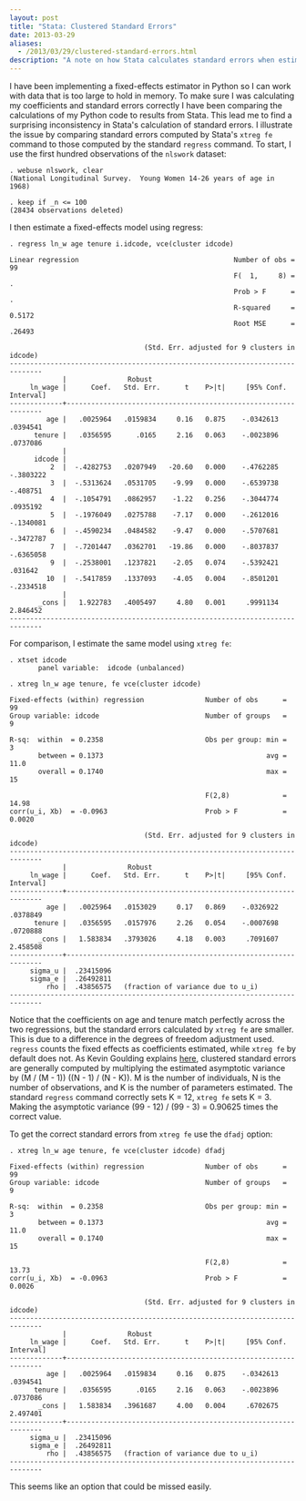 ```yaml
---
layout: post
title: "Stata: Clustered Standard Errors"
date: 2013-03-29
aliases:
  - /2013/03/29/clustered-standard-errors.html
description: "A note on how Stata calculates standard errors when estimating a fixed effects model using `xtreg fe`."
---
```


I have been implementing a fixed-effects estimator in Python so I can
work with data that is too large to hold in memory.  To make sure I
was calculating my coefficients and standard errors correctly I have
been comparing the calculations of my Python code to results from
Stata.  This lead me to find a surprising inconsistency in Stata's
calculation of standard errors.  I illustrate the issue by comparing
standard errors computed by Stata's `xtreg fe` command to those
computed by the standard `regress` command.  To start, I use the first
hundred observations of the `nlswork` dataset:

    . webuse nlswork, clear
    (National Longitudinal Survey.  Young Women 14-26 years of age in 1968)
    
    . keep if _n <= 100
    (28434 observations deleted)

I then estimate a fixed-effects model using regress:

    . regress ln_w age tenure i.idcode, vce(cluster idcode)
    
    Linear regression                                      Number of obs =      99
                                                           F(  1,     8) =       .
                                                           Prob > F      =       .
                                                           R-squared     =  0.5172
                                                           Root MSE      =  .26493
    
                                     (Std. Err. adjusted for 9 clusters in idcode)
    ------------------------------------------------------------------------------
                 |               Robust
         ln_wage |      Coef.   Std. Err.      t    P>|t|     [95% Conf. Interval]
    -------------+----------------------------------------------------------------
             age |   .0025964   .0159834     0.16   0.875    -.0342613    .0394541
          tenure |   .0356595      .0165     2.16   0.063    -.0023896    .0737086
                 |
          idcode |
              2  |  -.4282753   .0207949   -20.60   0.000    -.4762285   -.3803222
              3  |  -.5313624   .0531705    -9.99   0.000    -.6539738    -.408751
              4  |  -.1054791   .0862957    -1.22   0.256    -.3044774    .0935192
              5  |  -.1976049   .0275788    -7.17   0.000    -.2612016   -.1340081
              6  |  -.4590234   .0484582    -9.47   0.000    -.5707681   -.3472787
              7  |  -.7201447   .0362701   -19.86   0.000    -.8037837   -.6365058
              9  |  -.2538001   .1237821    -2.05   0.074    -.5392421     .031642
             10  |  -.5417859   .1337093    -4.05   0.004    -.8501201   -.2334518
                 |
           _cons |   1.922783   .4005497     4.80   0.001     .9991134    2.846452
    ------------------------------------------------------------------------------

For comparison, I estimate the same model using `xtreg fe`:

    . xtset idcode
           panel variable:  idcode (unbalanced)
    
    . xtreg ln_w age tenure, fe vce(cluster idcode)
    
    Fixed-effects (within) regression               Number of obs      =        99
    Group variable: idcode                          Number of groups   =         9
    
    R-sq:  within  = 0.2358                         Obs per group: min =         3
           between = 0.1373                                        avg =      11.0
           overall = 0.1740                                        max =        15
    
                                                    F(2,8)             =     14.98
    corr(u_i, Xb)  = -0.0963                        Prob > F           =    0.0020
    
                                     (Std. Err. adjusted for 9 clusters in idcode)
    ------------------------------------------------------------------------------
                 |               Robust
         ln_wage |      Coef.   Std. Err.      t    P>|t|     [95% Conf. Interval]
    -------------+----------------------------------------------------------------
             age |   .0025964   .0153029     0.17   0.869    -.0326922    .0378849
          tenure |   .0356595   .0157976     2.26   0.054    -.0007698    .0720888
           _cons |   1.583834   .3793026     4.18   0.003     .7091607    2.458508
    -------------+----------------------------------------------------------------
         sigma_u |  .23415096
         sigma_e |  .26492811
             rho |  .43856575   (fraction of variance due to u_i)
    ------------------------------------------------------------------------------

Notice that the coefficients on age and tenure match perfectly across
the two regressions, but the standard errors calculated by `xtreg fe`
are smaller.  This is due to a difference in the degrees of freedom
adjustment used.  `regress` counts the fixed effects as coefficients
estimated, while `xtreg fe` by default does not.  As Kevin Goulding
explains
[here](http://thetarzan.wordpress.com/2011/06/11/clustered-standard-errors-in-r/),
clustered standard errors are generally computed by multiplying the
estimated asymptotic variance by (M / (M - 1)) ((N - 1) / (N - K)).  M
is the number of individuals, N is the number of observations, and K
is the number of parameters estimated.  The standard `regress` command
correctly sets K = 12, `xtreg fe` sets K = 3.  Making the asymptotic
variance (99 - 12) / (99 - 3) = 0.90625 times the correct value.

To get the correct standard errors from `xtreg fe` use the `dfadj`
option:

    . xtreg ln_w age tenure, fe vce(cluster idcode) dfadj
    
    Fixed-effects (within) regression               Number of obs      =        99
    Group variable: idcode                          Number of groups   =         9
    
    R-sq:  within  = 0.2358                         Obs per group: min =         3
           between = 0.1373                                        avg =      11.0
           overall = 0.1740                                        max =        15
    
                                                    F(2,8)             =     13.73
    corr(u_i, Xb)  = -0.0963                        Prob > F           =    0.0026
    
                                     (Std. Err. adjusted for 9 clusters in idcode)
    ------------------------------------------------------------------------------
                 |               Robust
         ln_wage |      Coef.   Std. Err.      t    P>|t|     [95% Conf. Interval]
    -------------+----------------------------------------------------------------
             age |   .0025964   .0159834     0.16   0.875    -.0342613    .0394541
          tenure |   .0356595      .0165     2.16   0.063    -.0023896    .0737086
           _cons |   1.583834   .3961687     4.00   0.004     .6702675    2.497401
    -------------+----------------------------------------------------------------
         sigma_u |  .23415096
         sigma_e |  .26492811
             rho |  .43856575   (fraction of variance due to u_i)
    ------------------------------------------------------------------------------

This seems like an option that could be missed easily.
